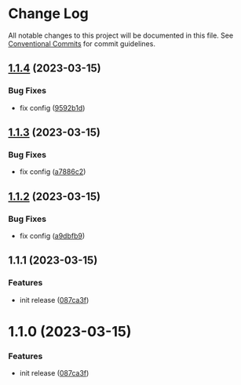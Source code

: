 # Change Log

All notable changes to this project will be documented in this file.
See [Conventional Commits](https://conventionalcommits.org) for commit guidelines.

## [1.1.4](https://github.com/storipress/karbon/compare/v1.1.3...v1.1.4) (2023-03-15)

### Bug Fixes

- fix config ([9592b1d](https://github.com/storipress/karbon/commit/9592b1d3620656fe2aa6ecbed98ccb98353a1009))

## [1.1.3](https://github.com/storipress/karbon/compare/v1.1.2...v1.1.3) (2023-03-15)

### Bug Fixes

- fix config ([a7886c2](https://github.com/storipress/karbon/commit/a7886c22ac9b31414f4dae0acf65f87cadd0941a))

## [1.1.2](https://github.com/storipress/karbon/compare/v1.1.1...v1.1.2) (2023-03-15)

### Bug Fixes

- fix config ([a9dbfb9](https://github.com/storipress/karbon/commit/a9dbfb96fbabbb3e3a078438f25b11184e8f8929))

## 1.1.1 (2023-03-15)

### Features

- init release ([087ca3f](https://github.com/storipress/karbon/commit/087ca3fabdb005a2f4d137af0a950f4217b930d1))

# 1.1.0 (2023-03-15)

### Features

- init release ([087ca3f](https://github.com/storipress/karbon/commit/087ca3fabdb005a2f4d137af0a950f4217b930d1))
